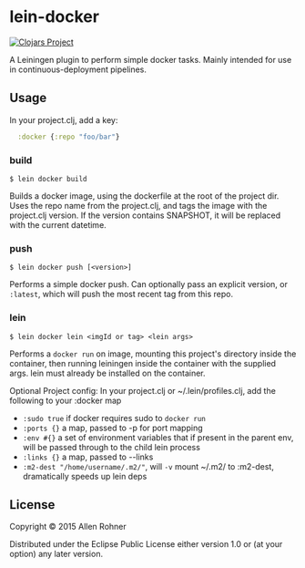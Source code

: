 # lein-docker

[![Clojars Project](http://clojars.org/arohner/lein-docker/latest-version.svg)](http://clojars.org/arohner/lein-docker)

A Leiningen plugin to perform simple docker tasks. Mainly intended for use in continuous-deployment pipelines.

## Usage

In your project.clj, add a key:

```clojure
  :docker {:repo "foo/bar"}
```

### build

    $ lein docker build

Builds a docker image, using the dockerfile at the root of the project
dir. Uses the repo name from the project.clj, and tags the image with
the project.clj version. If the version contains SNAPSHOT, it will be
replaced with the current datetime.

### push

    $ lein docker push [<version>]

Performs a simple docker push. Can optionally pass an explicit
version, or `:latest`, which will push the most recent tag from this
repo.


### lein

    $ lein docker lein <imgId or tag> <lein args>

Performs a `docker run` on image, mounting this project's directory inside the container, then running leiningen inside the container with the supplied args. lein must already be installed on the container.

Optional Project config: In your project.clj or ~/.lein/profiles.clj, add the following to your :docker map
- `:sudo true` if docker requires sudo to `docker run`
- `:ports {}` a map, passed to -p for port mapping
- `:env #{}` a set of environment variables that if present in the parent env, will be passed through to the child lein process
- `:links {}` a map, passed to --links
- `:m2-dest "/home/username/.m2/"`, will `-v` mount ~/.m2/ to :m2-dest, dramatically speeds up lein deps
  
## License

Copyright © 2015 Allen Rohner

Distributed under the Eclipse Public License either version 1.0 or (at
your option) any later version.
